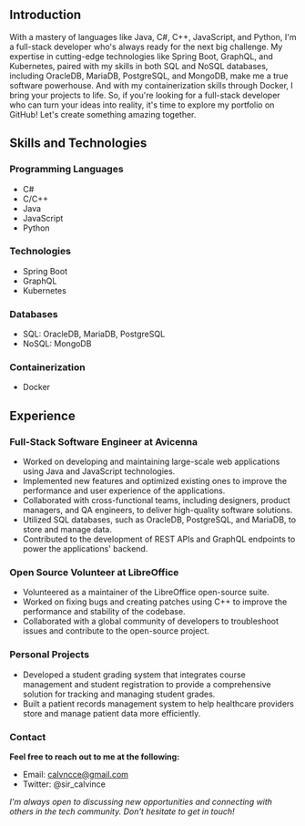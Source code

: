 ## Introduction
With a mastery of languages like Java, C#, C++, JavaScript, and Python, I'm a full-stack developer who's always ready for the next big challenge. My expertise in cutting-edge technologies like Spring Boot, GraphQL, and Kubernetes, paired with my skills in both SQL and NoSQL databases, including OracleDB, MariaDB, PostgreSQL, and MongoDB, make me a true software powerhouse. And with my containerization skills through Docker, I bring your projects to life. So, if you're looking for a full-stack developer who can turn your ideas into reality, it's time to explore my portfolio on GitHub! Let's create something amazing together.

## Skills and Technologies
### Programming Languages
- C#
- C/C++
- Java
- JavaScript
- Python
    
### Technologies
- Spring Boot
- GraphQL
- Kubernetes

### Databases
- SQL: OracleDB, MariaDB, PostgreSQL
- NoSQL: MongoDB

### Containerization
- Docker

## Experience
### Full-Stack Software Engineer at Avicenna
 - Worked on developing and maintaining large-scale web applications using Java and JavaScript technologies.
 - Implemented new features and optimized existing ones to improve the performance and user experience of the applications.
 - Collaborated with cross-functional teams, including designers, product managers, and QA engineers, to deliver high-quality software solutions.
 - Utilized SQL databases, such as OracleDB, PostgreSQL, and MariaDB, to store and manage data.
 - Contributed to the development of REST APIs and GraphQL endpoints to power the applications' backend.

### Open Source Volunteer at LibreOffice
- Volunteered as a maintainer of the LibreOffice open-source suite.
- Worked on fixing bugs and creating patches using C++ to improve the performance and stability of the codebase.
- Collaborated with a global community of developers to troubleshoot issues and contribute to the open-source project.

### Personal Projects
- Developed a student grading system that integrates course management and student registration to provide a comprehensive solution for tracking and managing student grades.
- Built a patient records management system to help healthcare providers store and manage patient data more efficiently.

### Contact
**Feel free to reach out to me at the following:**
- Email: calvncce@gmail.com
- Twitter: @sir_calvince

*I'm always open to discussing new opportunities and connecting with others in the tech community. Don't hesitate to get in touch!*
